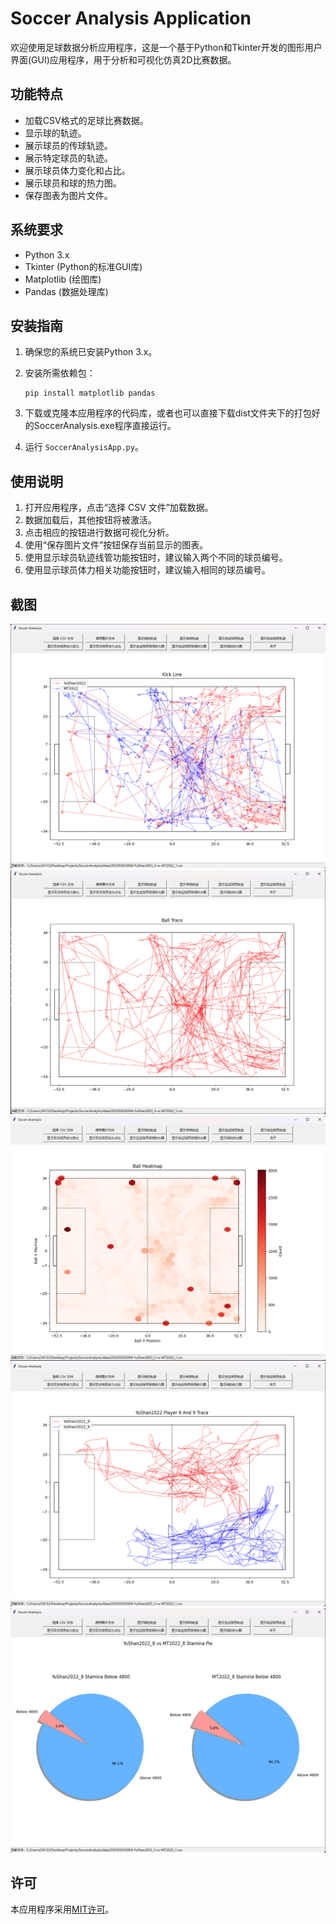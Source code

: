 # Soccer Analysis Application

欢迎使用足球数据分析应用程序，这是一个基于Python和Tkinter开发的图形用户界面(GUI)应用程序，用于分析和可视化仿真2D比赛数据。

## 功能特点

- 加载CSV格式的足球比赛数据。
- 显示球的轨迹。
- 展示球员的传球轨迹。
- 展示特定球员的轨迹。
- 展示球员体力变化和占比。
- 展示球员和球的热力图。
- 保存图表为图片文件。

## 系统要求

- Python 3.x
- Tkinter (Python的标准GUI库)
- Matplotlib (绘图库)
- Pandas (数据处理库)

## 安装指南

1. 确保您的系统已安装Python 3.x。
2. 安装所需依赖包：

   ```
   pip install matplotlib pandas
   ```
3. 下载或克隆本应用程序的代码库，或者也可以直接下载dist文件夹下的打包好的SoccerAnalysis.exe程序直接运行。
4. 运行 `SoccerAnalysisApp.py`。

## 使用说明

1. 打开应用程序，点击“选择 CSV 文件”加载数据。
2. 数据加载后，其他按钮将被激活。
3. 点击相应的按钮进行数据可视化分析。
4. 使用“保存图片文件”按钮保存当前显示的图表。
5. 使用显示球员轨迹线管功能按钮时，建议输入两个不同的球员编号。
6. 使用显示球员体力相关功能按钮时，建议输入相同的球员编号。

## 截图

![1718606856958](image/ReadMe/1718606856958.png)![1718606861227](image/ReadMe/1718606861227.png)![1718606864061](image/ReadMe/1718606864061.png)![1718606865951](image/ReadMe/1718606865951.png)![1718606867682](image/ReadMe/1718606867682.png)


## 许可

本应用程序采用[MIT许可](LICENSE)。
